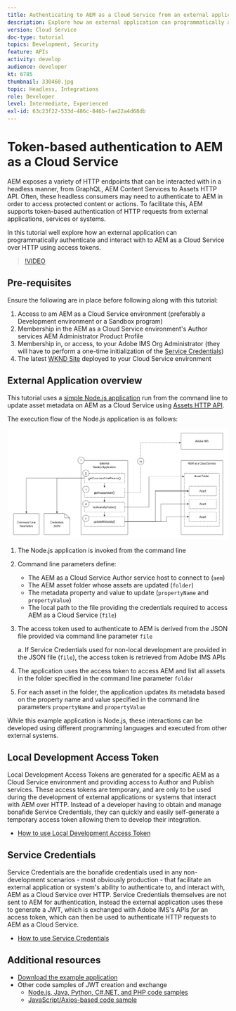```yaml
---
title: Authenticating to AEM as a Cloud Service from an external application
description: Explore how an external application can programmatically authenticate and interact with AEM as a Cloud Service over HTTP using Local Development Access Tokens and Service Credentials.
version: Cloud Service
doc-type: tutorial
topics: Development, Security
feature: APIs
activity: develop
audience: developer
kt: 6785
thumbnail: 330460.jpg
topic: Headless, Integrations
role: Developer
level: Intermediate, Experienced
exl-id: 63c23f22-533d-486c-846b-fae22a4d68db
---
```

# Token-based authentication to AEM as a Cloud Service

AEM exposes a variety of HTTP endpoints that can be interacted with in a headless manner, from GraphQL, AEM Content Services to Assets HTTP API. Often, these headless consumers may need to authenticate to AEM in order to access protected content or actions. To facilitate this, AEM supports token-based authentication of HTTP requests from external applications, services or systems.

In this tutorial well explore how an external application can programmatically authenticate and interact with to AEM as a Cloud Service over HTTP using access tokens. 

>[!VIDEO](https://video.tv.adobe.com/v/330460?quality=12&learn=on)

## Pre-requisites

Ensure the following are in place before following along with this tutorial: 

1. Access to am AEM as a Cloud Service environment (preferably a Development environment or a Sandbox program)
1. Membership in the AEM as a Cloud Service environment's Author services AEM Administrator Product Profile
1. Membership in, or access, to your Adobe IMS Org Administrator (they will have to perform a one-time initialization of the [Service Credentials](./service-credentials.md))
1. The latest [WKND Site](https://github.com/adobe/aem-guides-wknd) deployed to your Cloud Service environment

## External Application overview

This tutorial uses a [simple Node.js application](./assets/aem-guides_token-authentication-external-application.zip) run from the command line to update asset metadata on AEM as a Cloud Service using [Assets HTTP API](https://experienceleague.adobe.com/docs/experience-manager-cloud-service/assets/admin/mac-api-assets.html).

The execution flow of the Node.js application is as follows:

![External Application](./assets/overview/external-application.png)

1. The Node.js application is invoked from the command line
1. Command line parameters define:
    + The AEM as a Cloud Service Author service host to connect to (`aem`)
    + The AEM asset folder whose assets are updated (`folder`)
    + The metadata property and value to update (`propertyName` and `propertyValue`)
    + The local path to the file providing the credentials required to access AEM as a Cloud Service (`file`)
1. The access token used to authenticate to AEM is derived from the JSON file provided via command line parameter `file`
    
    a. If Service Credentials used for non-local development are provided in the JSON file (`file`), the access token is retrieved from Adobe IMS APIs
1. The application uses the access token to access AEM and list all assets in the folder specified in the command line parameter `folder`
1. For each asset in the folder, the application updates its metadata based on the property name and value specified in the command line parameters `propertyName` and `propertyValue`

While this example application is Node.js, these interactions can be developed using different programming languages and executed from other external systems.

## Local Development Access Token

Local Development Access Tokens are generated for a specific AEM as a Cloud Service environment and providing access to Author and Publish services.  These access tokens are temporary, and are only to be used during the development of external applications or systems that interact with AEM over HTTP. Instead of a developer having to obtain and manage bonafide Service Credentials, they can quickly and easily self-generate a temporary access token allowing them to develop their integration.

+ [How to use Local Development Access Token](./local-development-access-token.md)

## Service Credentials

Service Credentials are the bonafide credentials used in any non-development scenarios - most obviously production - that facilitate an external application or system's ability to authenticate to, and interact with, AEM as a Cloud Service over HTTP. Service Credentials themselves are not sent to AEM for authentication, instead the external application uses these to generate a JWT, which is exchanged with Adobe IMS's APIs _for_ an access token, which can then be used to authenticate HTTP requests to AEM as a Cloud Service.

+ [How to use Service Credentials](./service-credentials.md)

## Additional resources

+ [Download the example application](./assets/aem-guides_token-authentication-external-application.zip)
+ Other code samples of JWT creation and exchange
    + [Node.js, Java, Python, C#.NET, and PHP code samples](https://developer.adobe.com/developer-console/docs/guides/authentication/JWT/samples/)
    + [JavaScript/Axios-based code sample](https://github.com/adobe/aemcs-api-client-lib)
